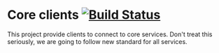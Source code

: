 Core clients [![Build Status](https://travis-ci.org/go1com/util_core_clients.svg?branch=master)](https://travis-ci.org/go1com/util_core_clients)
====

This project provide clients to connect to core services. Don't treat this seriously, we are going to follow new standard
for all services. 
